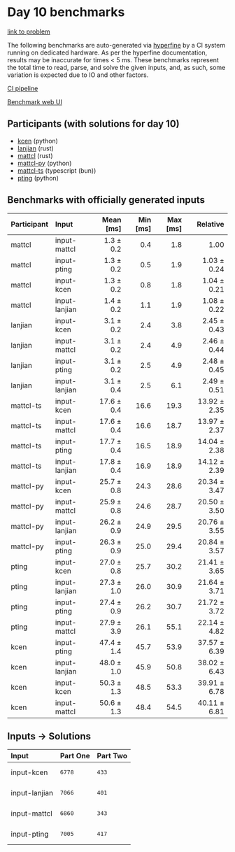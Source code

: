 # Day 10 benchmarks

[link to problem](https://adventofcode.com/2023/day/10)

The following benchmarks are auto-generated via
[hyperfine](https://github.com/sharkdp/hyperfine) by a CI system running on
dedicated hardware. As per the hyperfine documentation, results may be
inaccurate for times < 5 ms. These benchmarks represent the total time to read,
parse, and solve the given inputs, and, as such, some variation is expected due
to IO and other factors.

[CI pipeline](http://ci.papercode.net:8080/teams/main/pipelines/aoc2023)

[Benchmark web UI](https://aoc.ancalagon.black)


## Participants (with solutions for day 10)

- [kcen](https://github.com/kcen/aoc2023) (python)
- [lanjian](https://github.com/lanjian/aoc-2023) (rust)
- [mattcl](https://github.com/mattcl/aoc2023) (rust)
- [mattcl-py](https://github.com/mattcl/aoc2023-py) (python)
- [mattcl-ts](https://github.com/mattcl/aoc2023-js) (typescript (bun))
- [pting](https://github.com/pting/aoc2023) (python)


## Benchmarks with officially generated inputs

| Participant | Input | Mean [ms] | Min [ms] | Max [ms] | Relative |
|:---|:---|---:|---:|---:|---:|
| mattcl | input-mattcl | 1.3 ± 0.2 | 0.4 | 1.8 | 1.00 |
| mattcl | input-pting | 1.3 ± 0.2 | 0.5 | 1.9 | 1.03 ± 0.24 |
| mattcl | input-kcen | 1.3 ± 0.2 | 0.8 | 1.8 | 1.04 ± 0.21 |
| mattcl | input-lanjian | 1.4 ± 0.2 | 1.1 | 1.9 | 1.08 ± 0.22 |
| lanjian | input-kcen | 3.1 ± 0.2 | 2.4 | 3.8 | 2.45 ± 0.43 |
| lanjian | input-mattcl | 3.1 ± 0.2 | 2.4 | 4.9 | 2.46 ± 0.44 |
| lanjian | input-pting | 3.1 ± 0.2 | 2.5 | 4.9 | 2.48 ± 0.45 |
| lanjian | input-lanjian | 3.1 ± 0.4 | 2.5 | 6.1 | 2.49 ± 0.51 |
| mattcl-ts | input-kcen | 17.6 ± 0.4 | 16.6 | 19.3 | 13.92 ± 2.35 |
| mattcl-ts | input-mattcl | 17.6 ± 0.4 | 16.6 | 18.7 | 13.97 ± 2.37 |
| mattcl-ts | input-pting | 17.7 ± 0.4 | 16.5 | 18.9 | 14.04 ± 2.38 |
| mattcl-ts | input-lanjian | 17.8 ± 0.4 | 16.9 | 18.9 | 14.12 ± 2.39 |
| mattcl-py | input-kcen | 25.7 ± 0.8 | 24.3 | 28.6 | 20.34 ± 3.47 |
| mattcl-py | input-mattcl | 25.9 ± 0.8 | 24.6 | 28.7 | 20.50 ± 3.50 |
| mattcl-py | input-lanjian | 26.2 ± 0.9 | 24.9 | 29.5 | 20.76 ± 3.55 |
| mattcl-py | input-pting | 26.3 ± 0.9 | 25.0 | 29.4 | 20.84 ± 3.57 |
| pting | input-kcen | 27.0 ± 0.8 | 25.7 | 30.2 | 21.41 ± 3.65 |
| pting | input-lanjian | 27.3 ± 1.0 | 26.0 | 30.9 | 21.64 ± 3.71 |
| pting | input-pting | 27.4 ± 0.9 | 26.2 | 30.7 | 21.72 ± 3.72 |
| pting | input-mattcl | 27.9 ± 3.9 | 26.1 | 55.1 | 22.14 ± 4.82 |
| kcen | input-pting | 47.4 ± 1.4 | 45.7 | 53.9 | 37.57 ± 6.39 |
| kcen | input-lanjian | 48.0 ± 1.0 | 45.9 | 50.8 | 38.02 ± 6.43 |
| kcen | input-kcen | 50.3 ± 1.3 | 48.5 | 53.3 | 39.91 ± 6.78 |
| kcen | input-mattcl | 50.6 ± 1.3 | 48.4 | 54.5 | 40.11 ± 6.81 |


## Inputs -> Solutions

| Input | Part One | Part Two |
|:---|:---|:---|
|input-kcen|<pre>6778</pre>|<pre>433</pre>|
|input-lanjian|<pre>7066</pre>|<pre>401</pre>|
|input-mattcl|<pre>6860</pre>|<pre>343</pre>|
|input-pting|<pre>7005</pre>|<pre>417</pre>|